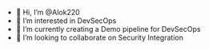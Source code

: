 - 👋 Hi, I’m @Alok220
- 👀 I’m interested in DevSecOps
- 🌱 I’m currently creating a Demo pipeline for DevSecOps
- 💞️ I’m looking to collaborate on Security Integration
<!---
Alok220/Alok220 is a ✨ special ✨ repository because its `README.md` (this file) appears on your GitHub profile.
You can click the Preview link to take a look at your changes.
--->
